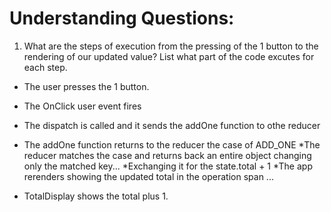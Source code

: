 # Understanding Questions:
1. What are the steps of execution from the pressing of the 1 button to the rendering of our updated value? List what part of the code excutes for each step.
* The user presses the 1 button.
* The OnClick user event fires
* The dispatch is called and it sends the addOne function to othe reducer
* The addOne function returns to the reducer the case of ADD_ONE
*The reducer matches the case and returns back an entire object changing only the matched key...
*Exchanging it for the state.total + 1
*The app rerenders showing the updated total in the operation span
...

* TotalDisplay shows the total plus 1.
